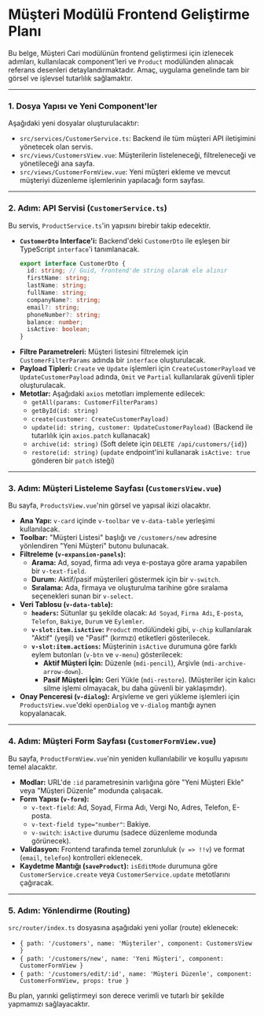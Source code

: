 # **Müşteri Modülü Frontend Geliştirme Planı**

Bu belge, Müşteri Cari modülünün frontend geliştirmesi için izlenecek adımları, kullanılacak component'leri ve `Product` modülünden alınacak referans desenleri detaylandırmaktadır. Amaç, uygulama genelinde tam bir görsel ve işlevsel tutarlılık sağlamaktır.

---

### **1. Dosya Yapısı ve Yeni Component'ler**

Aşağıdaki yeni dosyalar oluşturulacaktır:

*   `src/services/CustomerService.ts`: Backend ile tüm müşteri API iletişimini yönetecek olan servis.
*   `src/views/CustomersView.vue`: Müşterilerin listeleneceği, filtreleneceği ve yönetileceği ana sayfa.
*   `src/views/CustomerFormView.vue`: Yeni müşteri ekleme ve mevcut müşteriyi düzenleme işlemlerinin yapılacağı form sayfası.

---

### **2. Adım: API Servisi (`CustomerService.ts`)**

Bu servis, `ProductService.ts`'in yapısını birebir takip edecektir.

*   **`CustomerDto` Interface'i:** Backend'deki `CustomerDto` ile eşleşen bir TypeScript `interface`'i tanımlanacak.
    ```typescript
    export interface CustomerDto {
      id: string; // Guid, frontend'de string olarak ele alınır
      firstName: string;
      lastName: string;
      fullName: string;
      companyName?: string;
      email?: string;
      phoneNumber?: string;
      balance: number;
      isActive: boolean;
    }
    ```
*   **Filtre Parametreleri:** Müşteri listesini filtrelemek için `CustomerFilterParams` adında bir `interface` oluşturulacak.
*   **Payload Tipleri:** `Create` ve `Update` işlemleri için `CreateCustomerPayload` ve `UpdateCustomerPayload` adında, `Omit` ve `Partial` kullanılarak güvenli tipler oluşturulacak.
*   **Metotlar:** Aşağıdaki `axios` metotları implemente edilecek:
    *   `getAll(params: CustomerFilterParams)`
    *   `getById(id: string)`
    *   `create(customer: CreateCustomerPayload)`
    *   `update(id: string, customer: UpdateCustomerPayload)` (Backend ile tutarlılık için `axios.patch` kullanacak)
    *   `archive(id: string)` (Soft delete için `DELETE /api/customers/{id}`)
    *   `restore(id: string)` (`update` endpoint'ini kullanarak `isActive: true` gönderen bir `patch` isteği)

---

### **3. Adım: Müşteri Listeleme Sayfası (`CustomersView.vue`)**

Bu sayfa, `ProductsView.vue`'nin görsel ve yapısal ikizi olacaktır.

*   **Ana Yapı:** `v-card` içinde `v-toolbar` ve `v-data-table` yerleşimi kullanılacak.
*   **Toolbar:** "Müşteri Listesi" başlığı ve `/customers/new` adresine yönlendiren "Yeni Müşteri" butonu bulunacak.
*   **Filtreleme (`v-expansion-panels`):**
    *   **Arama:** Ad, soyad, firma adı veya e-postaya göre arama yapabilen bir `v-text-field`.
    *   **Durum:** Aktif/pasif müşterileri göstermek için bir `v-switch`.
    *   **Sıralama:** Ada, firmaya ve oluşturulma tarihine göre sıralama seçenekleri sunan bir `v-select`.
*   **Veri Tablosu (`v-data-table`):**
    *   **`headers`:** Sütunlar şu şekilde olacak: `Ad Soyad`, `Firma Adı`, `E-posta`, `Telefon`, `Bakiye`, `Durum` ve `Eylemler`.
    *   **`v-slot:item.isActive`:** `Product` modülündeki gibi, `v-chip` kullanılarak "Aktif" (yeşil) ve "Pasif" (kırmızı) etiketleri gösterilecek.
    *   **`v-slot:item.actions`:** Müşterinin `isActive` durumuna göre farklı eylem butonları (`v-btn` ve `v-menu`) gösterilecek:
        *   **Aktif Müşteri İçin:** Düzenle (`mdi-pencil`), Arşivle (`mdi-archive-arrow-down`).
        *   **Pasif Müşteri İçin:** Geri Yükle (`mdi-restore`). (Müşteriler için kalıcı silme işlemi olmayacak, bu daha güvenli bir yaklaşımdır).
*   **Onay Penceresi (`v-dialog`):** Arşivleme ve geri yükleme işlemleri için `ProductsView.vue`'deki `openDialog` ve `v-dialog` mantığı aynen kopyalanacak.

---

### **4. Adım: Müşteri Form Sayfası (`CustomerFormView.vue`)**

Bu sayfa, `ProductFormView.vue`'nin yeniden kullanılabilir ve koşullu yapısını temel alacaktır.

*   **Modlar:** URL'de `:id` parametresinin varlığına göre "Yeni Müşteri Ekle" veya "Müşteri Düzenle" modunda çalışacak.
*   **Form Yapısı (`v-form`):**
    *   `v-text-field`: Ad, Soyad, Firma Adı, Vergi No, Adres, Telefon, E-posta.
    *   `v-text-field type="number"`: Bakiye.
    *   `v-switch`: `isActive` durumu (sadece düzenleme modunda görünecek).
*   **Validasyon:** Frontend tarafında temel zorunluluk (`v => !!v`) ve format (`email`, `telefon`) kontrolleri eklenecek.
*   **Kaydetme Mantığı (`saveProduct`):** `isEditMode` durumuna göre `CustomerService.create` veya `CustomerService.update` metotlarını çağıracak.

---

### **5. Adım: Yönlendirme (Routing)**

`src/router/index.ts` dosyasına aşağıdaki yeni yollar (route) eklenecek:

*   `{ path: '/customers', name: 'Müşteriler', component: CustomersView }`
*   `{ path: '/customers/new', name: 'Yeni Müşteri', component: CustomerFormView }`
*   `{ path: '/customers/edit/:id', name: 'Müşteri Düzenle', component: CustomerFormView, props: true }`

Bu plan, yarınki geliştirmeyi son derece verimli ve tutarlı bir şekilde yapmamızı sağlayacaktır.
